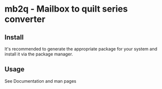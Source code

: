 # mb2q - Mailbox to quilt series converter

## Install

It's recommended to generate the appropriate package for your system and
install it via the package manager.

## Usage

See Documentation and man pages

